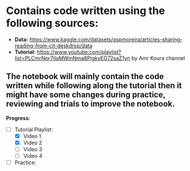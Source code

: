 # Contains code written using the following sources:
- **Data:** https://www.kaggle.com/datasets/gspmoreira/articles-sharing-reading-from-cit-deskdrop/data
- **Tutorial:** https://www.youtube.com/playlist?list=PLCmrNpr7ilqMWmNma8PjgkyEG72saZ1yn by Amr Koura channel

## The notebook will mainly contain the code written while following along the tutorial then it might have some changes during practice, reviewing and trials to improve the notebook.

**Progress:**
- [ ] Tutorial Playlist:
  - [x] Video 1
  - [x] Video 2
  - [ ] Video 3
  - [ ] Video 4
- [ ] Practice: 
